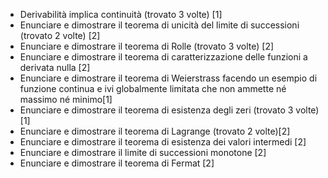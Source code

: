 - Derivabilità implica continuità (trovato 3 volte) [1] 
- Enunciare e dimostrare il teorema di unicità del limite di successioni (trovato 2 volte) [2]
- Enunciare e dimostrare il teorema di Rolle (trovato 3 volte) [2]
- Enunciare e dimostrare il teorema di caratterizzazione delle funzioni a derivata nulla [2]
- Enunciare e dimostrare il teorema di Weierstrass facendo un esempio di funzione continua e ivi globalmente limitata che non ammette né massimo né minimo[1]
- Enunciare e dimostrare il teorema di esistenza degli zeri (trovato 3 volte) [1]
- Enunciare e dimostrare il teorema di Lagrange (trovato 2 volte)[2]
- Enunciare e dimostrare il teorema di esistenza dei valori intermedi [2]
- Enunciare e dimostrare il limite di successioni monotone [2]
- Enunciare e dimostrare il teorema di Fermat [2]
